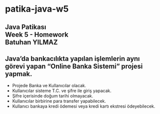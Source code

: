 # patika-java-w5
Java Patikası <br/> 
Week 5 - Homework <br/>
Batuhan YILMAZ<br/>
------------------------------
## Java’da bankacılıkta yapılan işlemlerin aynı görevi yapan “Online Banka Sistemi” projesi yapmak.

- Projede Banka ve Kullanıcılar olacak.
- Kullanıcılar sisteme T.C. ve şifre ile giriş yapacak.
- Şifre içerisinde doğum tarihi olmayacak.
- Kullanıcılar birbirine para transfer yapabilecek.
- Kullanıcı bankaya kredi ödemesi veya kredi kartı ekstresi ödeyebilecek.

